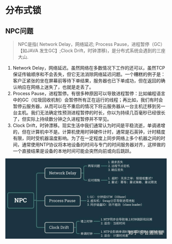 # 分布式锁

## NPC问题

> NPC是指( Network Delay，网络延迟;  Process Pause，进程暂停（GC）【如JAVA 发生GC】;Clock Drift，时钟漂移)，是分布式系统会遇到的三座大山.

1. Network Delay，网络延迟。虽然网络在多数情况下工作的还可以，虽然TCP保证传输顺序和不会丢失，但它无法消除网络延迟问题。一个糟糕的例子是：客户正紧张的坐在屏幕前等待下单结果，服务器也已下单成功，但在返回的确认响应在网络上迷失了，也就是走丢了。
2. Process Pause，进程暂停。有很多种原因可以导致进程暂停：比如编程语言中的GC（垃圾回收机制）会暂停所有正在运行的线程；再比如，我们有时会暂停云服务器，从而可以在不重启的情况下将云服务器从一台主机迁移到另一台主机。我们无法确定性预测进程暂停的时长，你以为持续几百毫秒已经很长了，但实际上持续数分钟之久进程暂停并不罕见。
3. Clock Drift，时钟漂移。现实生活中我们通常认为时间是平稳流逝，单调递增的，但在计算机中不是。计算机使用时钟硬件计时，通常是石英钟，计时精度有限，同时受机器温度影响。为了在一定程度上同步网络上多个机器之间的时间，通常使用NTP协议将本地设备的时间与专门的时间服务器对齐，这样做的一个直接结果是设备的本地时间可能会突然向前或向后跳跃。

![](images/lock000.jpg)
